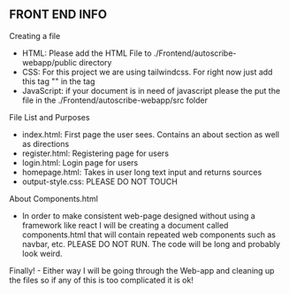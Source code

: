 ## FRONT END INFO

Creating a file
 - HTML: Please add the HTML File to ./Frontend/autoscribe-webapp/public directory
 - CSS: For this project we are using tailwindcss. For right now just add this tag "<script src="https://cdn.tailwindcss.com"></script>" in the <head> tag
 - JavaScript: if your document is in need of javascript please the put the file in the ./Frontend/autoscribe-webapp/src folder

 
File List and Purposes
 - index.html: First page the user sees. Contains an about section as well as directions
 - register.html: Registering page for users
 - login.html: Login page for users
 - homepage.html: Takes in user long text input and returns sources
 - output-style.css: PLEASE DO NOT TOUCH


About Components.html
 - In order to make consistent web-page designed without using a framework like react I will be creating a document called components.html that will contain repeated web components such as navbar, etc. PLEASE DO NOT RUN. The code will be long and probably look weird.
  

Finally! - Either way I will be going through the Web-app and cleaning up the files so if any of this is too complicated it is ok!
